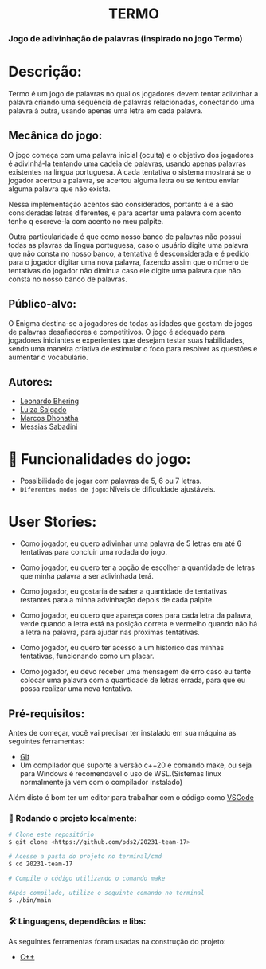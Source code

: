<h1 align="center">TERMO</h1>

### Jogo de adivinhação de palavras (inspirado no jogo Termo)


# Descrição:
Termo é um jogo de palavras no qual os jogadores devem tentar adivinhar a palavra criando uma sequência de palavras relacionadas, conectando uma palavra à outra, usando apenas uma letra em cada palavra.

## Mecânica do jogo: 
O jogo começa com uma palavra inicial (oculta) e o objetivo dos jogadores é adivinhá-la tentando uma cadeia de palavras, usando apenas palavras existentes na língua portuguesa. A cada tentativa o sistema mostrará se o jogador acertou a palavra, se acertou alguma letra ou se tentou enviar alguma palavra que não exista.

Nessa implementação acentos são considerados, portanto á e a são consideradas letras diferentes, e para acertar uma palavra com acento tenho q escreve-la com acento no meu palpite.

Outra particularidade é que como nosso banco de palavras não possui todas as plavras da língua portuguesa, caso o  usuário digite uma palavra que não consta no nosso banco, a tentativa é desconsiderada e é pedido para o jogador digitar uma nova palavra, fazendo assim que o número de tentativas do jogador não diminua caso ele digite uma palavra que não consta no nosso banco de palavras.


## Público-alvo: 
O Enigma destina-se a jogadores de todas as idades que gostam de jogos de palavras desafiadores e competitivos. O jogo é adequado para jogadores iniciantes e experientes que desejam testar suas habilidades, sendo uma maneira criativa de estimular o foco para resolver as questões e aumentar o vocabulário.


## Autores:

- [Leonardo Bhering](https://github.com/leobheringd)
- [Luiza Salgado](https://github.com/LuhSS)
- [Marcos Dhonatha](https://www.github.com/marcosdhonatha)
- [Messias Sabadini](https://github.com/Messiassaba08)

# :hammer: Funcionalidades do jogo:

- Possibilidade de jogar com palavras de 5, 6 ou 7 letras.
- `Diferentes modos de jogo`: Níveis de dificuldade ajustáveis.

# User Stories:
- Como jogador, eu quero adivinhar uma palavra de 5 letras em até 6 tentativas para concluir uma rodada do jogo.

- Como jogador, eu quero ter a opção de escolher a quantidade de letras que minha palavra a ser adivinhada terá.

- Como jogador, eu gostaria de saber a quantidade de tentativas restantes para a minha advinhação depois de cada palpite.

- Como jogador, eu quero que apareça cores para cada letra da palavra, verde quando a letra está na posição correta e vermelho quando não há a letra na palavra, para ajudar nas próximas tentativas.

- Como jogador, eu quero ter acesso a um histórico das minhas tentativas, funcionando como um placar.

- Como jogador, eu devo receber uma mensagem de erro caso eu tente colocar uma palavra com a quantidade de letras errada, para que eu possa realizar uma nova tentativa.

## Pré-requisitos:

Antes de começar, você vai precisar ter instalado em sua máquina as seguintes ferramentas:

- [Git](https://git-scm.com)
- Um compilador que suporte a versão c++20 e comando make, ou seja para Windows é recomendavel o uso de WSL.(Sistemas linux normalmente ja vem com o compilador instalado)

Além disto é bom ter um editor para trabalhar com o código como [VSCode](https://code.visualstudio.com/)

### 🎲 Rodando o projeto localmente:

```bash
# Clone este repositório
$ git clone <https://github.com/pds2/20231-team-17>

# Acesse a pasta do projeto no terminal/cmd
$ cd 20231-team-17

# Compile o código utilizando o comando make

#Após compilado, utilize o seguinte comando no terminal
$ ./bin/main 


```

### 🛠 Linguagens, dependêcias e libs:

As seguintes ferramentas foram usadas na construção do projeto:

- [C++](https://cplusplus.com/)


